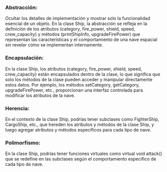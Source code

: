 
### Abstracción: 
Ocultar los detalles de implementación y mostrar solo la funcionalidad esencial de un objeto. En la clase Ship, la abstracción se refleja en la definición de los atributos (category, fire_power, shield, speed, crew_capacity) y métodos (printShipInfo, upgradeFirePower) que representan las características y el comportamiento de una nave espacial sin revelar cómo se implementan internamente.


### Encapsulación: 
En la clase Ship, los atributos (category, fire_power, shield, speed, crew_capacity) están encapsulados dentro de la clase, lo que significa que solo los métodos de la clase pueden acceder y manipular directamente estos datos. Por ejemplo, los métodos setCategory, getCategory, upgradeFirePower, etc., proporcionan una interfaz controlada para modificar los atributos de la nave.

### Herencia: 
 En el contexto de la clase Ship, podrías tener subclases como FighterShip, CargoShip, etc., que hereden los atributos y métodos de la clase Ship, y luego agregar atributos y métodos específicos para cada tipo de nave.

### Polimorfismo: 
En la clase Ship, podrías tener funciones virtuales como virtual void attack() que se redefine en las subclases según el comportamiento específico de cada tipo de nave.